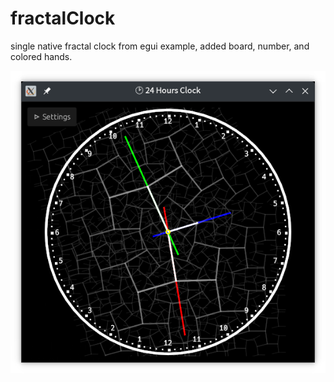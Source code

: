 # fractalClock
single native fractal clock from egui example, added board, number, and colored hands.

![screenshot](./screenshot.png)
